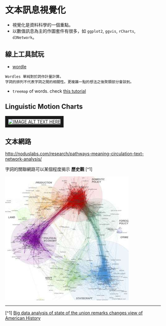 # 文本訊息視覺化


- 視覺化是資料科學的一個重點。
- 以數值訊息為主的作圖套件有很多，如 `ggplot2`, `ggvis`, `rCharts`, `d3Network`。





## 線上工具試玩

- [wordle]()
```
Wordles 單純對於詞作計量計算。
字詞的排列不代表字詞之間的相關性。更複雜一點的想法之後聚類部分會談到。
```

- `treemap` of words. 
check [this tutorial](http://unixlab.sfsu.edu/~trogu/523/02_2013_fall/demo/treemap_key/treemap_legend_key_step-by-step.pdf)










## Linguistic Motion Charts


<a href = "https://www.youtube.com/embed/6LUjgHPhxRw" target = "_blank"><img src = "http://img.youtube.com/vi/YOUTUBE_VIDEO_ID_HERE/0.jpg"
alt="IMAGE ALT TEXT HERE" width="240" height="180" border="10" /></a>


## 文本網路
<http://noduslabs.com/research/pathways-meaning-circulation-text-network-analysis/>


字詞的關聯網路可以某個程度揭示 **歷史觀** [^1]


![](bighistory.jpg)


---
[^1] [Big data analysis of state of the union remarks changes view of American History](http://phys.org/news/2015-08-big-analysis-state-union-remarks.html?utm_content=bufferc328f&utm_medium=social&utm_source=facebook.com&utm_campaign=buffer)

